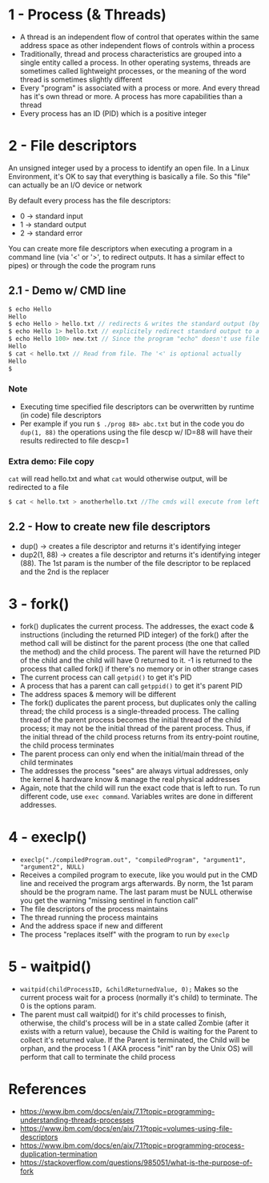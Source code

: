 # 1 - Process (& Threads)
- A thread is an independent flow of control that operates within the same address space as other independent flows of controls within a process
- Traditionally, thread and process characteristics are grouped into a single entity called a process. In other operating systems, threads are sometimes called lightweight processes, or the meaning of the word thread is sometimes slightly different
- Every "program" is associated with a process or more. And every thread has it's own thread or more. A process has more capabilities than a thread
- Every process has an ID (PID) which is a positive integer

# 2 - File descriptors
An unsigned integer used by a process to identify an open file. In a Linux Environment, it's OK to say that everything is basically a file. So this "file" can actually be an I/O device or network

By default every process has the file descriptors:
- 0 -> standard input
- 1 -> standard output
- 2 -> standard error

You can create more file descriptors when executing a program in a command line (via '<' or '>', to redirect outputs. It has a similar effect to pipes) or through the code the program runs

## 2.1 - Demo w/ CMD line
```c
$ echo Hello
Hello
$ echo Hello > hello.txt // redirects & writes the standard output (by default) coming from the program "echo" to a file
$ echo Hello 1> hello.txt // explicitely redirect standard output to a file
$ echo Hello 100> new.txt // Since the program "echo" doesn't use file desc w/ ID = 100, it will still print in standart output, but the file "new.txt" will be created
Hello
$ cat < hello.txt // Read from file. The '<' is optional actually
Hello
$ 
```

### Note
- Executing time specified file descriptors can be overwritten by runtime (in code) file descriptors
- Per example if you run `$ ./prog 88> abc.txt` but in the code you do `dup(1, 88)` the operations using the file descp w/ ID=88 will have their results redirected to file descp=1

### Extra demo: File copy
`cat` will read hello.txt and what `cat` would otherwise output, will be redirected to a file
```c
$ cat < hello.txt > anotherhello.txt //The cmds will execute from left to right
```

## 2.2 - How to create new file descriptors
- dup() -> creates a file descriptor and returns it's identifying integer
- dup2(1, 88) -> creates a file descriptor and returns it's identifying integer (88). The 1st param is the number of the file descriptor to be replaced and the 2nd is the replacer

# 3 - fork()
- fork() duplicates the current process. The addresses, the exact code & instructions (including the returned PID integer) of the fork() after the method call will be distinct for the parent process (the one that called the method) and the child process. The parent will have the returned PID of the child and the child will have 0 returned to it. -1 is returned to the process that called fork() if there's no memory or in other strange cases
- The current process can call `getpid()` to get it's PID
- A process that has a parent can call `getppid()` to get it's parent PID
- The address spaces & memory will be different
- The fork() duplicates the parent process, but duplicates only the calling thread; the child process is a single-threaded process. The calling thread of the parent process becomes the initial thread of the child process; it may not be the initial thread of the parent process. Thus, if the initial thread of the child process returns from its entry-point routine, the child process terminates
- The parent process can only end when the initial/main thread of the child terminates
- The addresses the process "sees" are always virtual addresses, only the kernel & hardware know & manage the real physical addresses
- Again, note that the child will run the exact code that is left to run. To run different code, use `exec command`. Variables writes are done in different addresses.

# 4 - execlp()
- `execlp("./compiledProgram.out", "compiledProgram", "argument1", "argument2", NULL)`
- Receives a compiled program to execute, like you would put in the CMD line and received the program args afterwards. By norm, the 1st param should be the program name. The last param must be NULL otherwise you get the warning "missing sentinel in function call"
- The file descriptors of the process maintains
- The thread running the process maintains
- And the address space if new and different
- The process "replaces itself" with the program to run by `execlp`

# 5 - waitpid()
- `waitpid(childProcessID, &childReturnedValue, 0);` Makes so the current process wait for a process (normally it's child) to terminate. The 0 is the options param.
- The parent must call waitpid() for it's child processes to finish, otherwise, the child's process will be in a state called Zombie (after it exists with a return value), because the Child is waiting for the Parent to collect it's returned value. If the Parent is terminated, the Child will be orphan, and the process 1 ( AKA process "init" ran by the Unix OS) will perform that call to terminate the child process

# References
- https://www.ibm.com/docs/en/aix/7.1?topic=programming-understanding-threads-processes
- https://www.ibm.com/docs/en/aix/7.1?topic=volumes-using-file-descriptors
- https://www.ibm.com/docs/en/aix/7.1?topic=programming-process-duplication-termination
- https://stackoverflow.com/questions/985051/what-is-the-purpose-of-fork